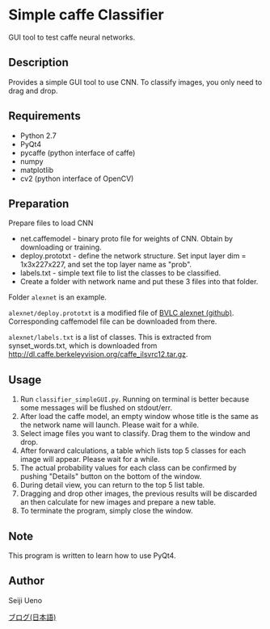 Simple caffe Classifier
=======================

GUI tool to test caffe neural networks.

## Description

Provides a simple GUI tool to use CNN.
To classify images, you only need to drag and drop.

## Requirements

* Python 2.7
* PyQt4
* pycaffe (python interface of caffe)
* numpy
* matplotlib
* cv2 (python interface of OpenCV)

## Preparation

Prepare files to load CNN

* net.caffemodel - binary proto file for weights of CNN. Obtain by downloading or training.
* deploy.prototxt - define the network structure. Set input layer dim = 1x3x227x227, and set the top layer name as "prob".
* labels.txt - simple text file to list the classes to be classified.
* Create a folder with network name and put these 3 files into that folder.

Folder `alexnet` is an example.

`alexnet/deploy.prototxt` is a modified file of [BVLC alexnet (github)](https://github.com/BVLC/caffe/tree/master/models/bvlc_alexnet).
 Corresponding caffemodel file can be downloaded from there.

 `alexnet/labels.txt` is a list of classes. This is extracted from synset_words.txt, which is downloaded from http://dl.caffe.berkeleyvision.org/caffe_ilsvrc12.tar.gz.


## Usage

1. Run `classifier_simpleGUI.py`. Running on terminal is better because some messages will be flushed on stdout/err.
2. After load the caffe model, an empty window whose title is the same as the network name will launch. Please wait for a while.
3. Select image files you want to classify. Drag them to the window and drop.
4. After forward calculations, a table which lists top 5 classes for each image will appear. Please wait for a while.
5. The actual probability values for each class can be confirmed by pushing "Details" button on the bottom of the window.
6. During detail view, you can return to the top 5 list table.
7. Dragging and drop other images, the previous results will be discarded an then calculate for new images and prepare a new table.
8. To terminate the program, simply close the window.

## Note

This program is written to learn how to use PyQt4.

## Author

Seiji Ueno

[ブログ(日本語)](http://sage-t.tumblr.com/)
